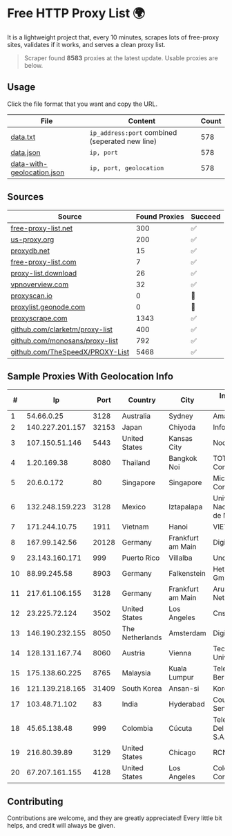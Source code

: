 
# Free HTTP Proxy List 🌍

It is a lightweight project that, every 10 minutes, scrapes lots of free-proxy sites, validates if it works, and serves a clean proxy list.


> Scraper found **8583** proxies at the latest update. Usable proxies are below.

## Usage

Click the file format that you want and copy the URL.


|File|Content|Count|
|----|-------|-----|
|[data.txt](https://raw.githubusercontent.com/themiralay/Proxy-List-World/master/data.txt)|`ip_address:port` combined (seperated new line)|578|
|[data.json](https://raw.githubusercontent.com/themiralay/Proxy-List-World/master/data.json)|`ip, port`|578|
|[data-with-geolocation.json](https://raw.githubusercontent.com/themiralay/Proxy-List-World/master/data-with-geolocation.json)|`ip, port, geolocation`|578|

## Sources

|Source|Found Proxies|Succeed|
|------|-------------|-------|
|[free-proxy-list.net](https://free-proxy-list.net)|300|✅|
|[us-proxy.org](https://www.us-proxy.org)|200|✅|
|[proxydb.net](http://proxydb.net)|15|✅|
|[free-proxy-list.com](https://free-proxy-list.com/?page=&port=&type%5B%5D=http&type%5B%5D=https&up_time=0&search=Search)|7|✅|
|[proxy-list.download](https://www.proxy-list.download/HTTP)|26|✅|
|[vpnoverview.com](https://vpnoverview.com/privacy/anonymous-browsing/free-proxy-servers)|32|✅|
|[proxyscan.io](https://www.proxyscan.io)|0|🚫|
|[proxylist.geonode.com](https://proxylist.geonode.com/api/proxy-list?limit=300&page=1&sort_by=lastChecked&sort_type=desc&protocols=http,https)|0|🚫|
|[proxyscrape.com](https://api.proxyscrape.com/v2/?request=displayproxies&protocol=http&timeout=10000&country=all&ssl=all&anonymity=all)|1343|✅|
|[github.com/clarketm/proxy-list](https://raw.githubusercontent.com/clarketm/proxy-list/master/proxy-list-raw.txt)|400|✅|
|[github.com/monosans/proxy-list](https://raw.githubusercontent.com/monosans/proxy-list/main/proxies/http.txt)|792|✅|
|[github.com/TheSpeedX/PROXY-List](https://raw.githubusercontent.com/TheSpeedX/PROXY-List/master/http.txt)|5468|✅|


## Sample Proxies With Geolocation Info

|#|Ip|Port|Country|City|Internet Service Provider|
|-|--|----|-------|----|-------------------------|
|1|54.66.0.25|3128|Australia|Sydney|Amazon.com, Inc.|
|2|140.227.201.157|32153|Japan|Chiyoda|InfoSphere|
|3|107.150.51.146|5443|United States|Kansas City|Nocix, LLC|
|4|1.20.169.38|8080|Thailand|Bangkok Noi|TOT Public Company Limited|
|5|20.6.0.172|80|Singapore|Singapore|Microsoft Corporation|
|6|132.248.159.223|3128|Mexico|Iztapalapa|Universidad Nacional Autonoma de Mexico|
|7|171.244.10.75|1911|Vietnam|Hanoi|VIETEL|
|8|167.99.142.56|20128|Germany|Frankfurt am Main|DigitalOcean, LLC|
|9|23.143.160.171|999|Puerto Rico|Villalba|Unonet Corp|
|10|88.99.245.58|8903|Germany|Falkenstein|Hetzner Online GmbH|
|11|217.61.106.155|3128|Germany|Frankfurt am Main|Aruba GmbH Cloud Network DC05|
|12|23.225.72.124|3502|United States|Los Angeles|Cnservers LLC|
|13|146.190.232.155|8050|The Netherlands|Amsterdam|DigitalOcean, LLC|
|14|128.131.167.74|8060|Austria|Vienna|Technische Universitat Wien|
|15|175.138.60.225|8765|Malaysia|Kuala Lumpur|Telekom Malaysia Berhad|
|16|121.139.218.165|31409|South Korea|Ansan-si|Korea Telecom|
|17|103.48.71.102|83|India|Hyderabad|Country Online Services PVT LTD|
|18|45.65.138.48|999|Colombia|Cúcuta|Telecomunicaciones Del Catatumbo S.A.S|
|19|216.80.39.89|3129|United States|Chicago|RCN|
|20|67.207.161.155|4128|United States|Los Angeles|Colocation America Corporation|



## Contributing

Contributions are welcome, and they are greatly appreciated! Every
little bit helps, and credit will always be given.

